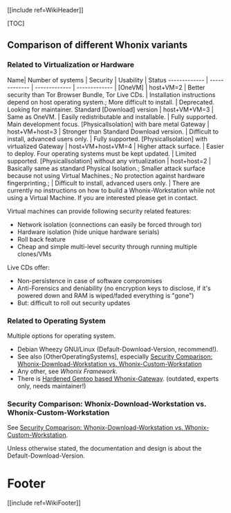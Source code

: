 [[include ref=WikiHeader]]

[TOC]

## Comparison of different Whonix variants ##
### Related to Virtualization or Hardware ###

Name| Number of systems | Security | Usability | Status
------------- |  ------------- | ------------- | ------------- |
[OneVM] | host+VM=2 | Better security than Tor Browser Bundle, Tor Live CDs. | Installation instructions depend on host operating system.; More difficult to install. | Deprecated. Looking for maintainer.
Standard [Download] version | host+VM+VM=3 | Same as OneVM. | Easily redistributable and installable. | Fully supported. Main development focus.
[PhysicalIsolation] with bare metal Gateway | host+VM+host=3 | Stronger than Standard Download version. | Difficult to install, advanced users only. | Fully supported.
[PhysicalIsolation] with virtualized Gateway | host+VM+host+VM=4 | Higher attack surface. | Easier to deploy. Four operating systems must be kept updated. | Limited supported.
[PhysicalIsolation] without any virtualization | host+host=2 | Basically same as standard Physical Isolation.; Smaller attack surface because not using Virtual Machines.; No protection against hardware fingerprinting.; | Difficult to install, advanced users only. | There are currently no instructions on how to build a Whonix-Workstation while not using a Virtual Machine. If you are interested please get in contact.

Virtual machines can provide following security related features:

* Network isolation (connections can easily be forced through tor)
* Hardware isolation (hide unique hardware serials)
* Roll back feature
* Cheap and simple multi-level security through running multiple clones/VMs

Live CDs offer:

* Non-persistence in case of software compromises
* Anti-Forensics and deniability (no encryption keys to disclose, if it's powered down and RAM is wiped/faded everything is "gone")
* But: difficult to roll out security updates

### Related to Operating System ###
Multiple options for operating system.

* Debian Wheezy GNU/Linux (Default-Download-Version, recommend!).
* See also [OtherOperatingSystems], especially [Security Comparison: Whonix-Download-Workstation vs. Whonix-Custom-Workstation](https://sourceforge.net/p/whonix/wiki/OtherOperatingSystems/#security-comparison-whonix-download-workstation-vs-whonix-custom-workstation)
* Any other, see *Whonix Framework*.
* There is [Hardened Gentoo based Whonix-Gateway](https://sourceforge.net/p/whonix/wiki/HardenedGentooTG/). (outdated, experts only, needs maintainer!) 

### Security Comparison: Whonix-Download-Workstation vs. Whonix-Custom-Workstation ###
See [Security Comparison: Whonix-Download-Workstation vs. Whonix-Custom-Workstation](https://sourceforge.net/p/whonix/wiki/OtherOperatingSystems/#security-comparison-whonix-download-workstation-vs-whonix-custom-workstation).

Unless otherwise stated, the documentation and design is about the Default-Download-Version.

# Footer #
[[include ref=WikiFooter]]